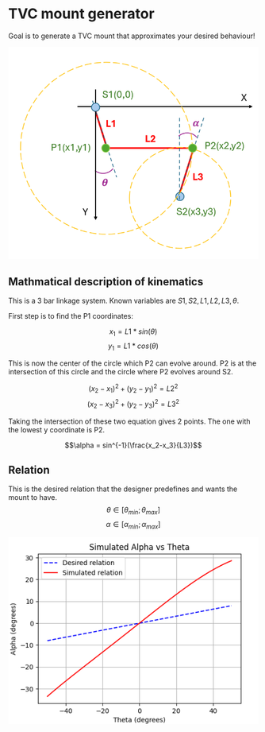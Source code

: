 # TVC mount generator

Goal is to generate a TVC mount that approximates your desired behaviour!

![alt text](media/kinematics.PNG)

## Mathmatical description of kinematics
This is a 3 bar linkage system. Known variables are $S1,S2,L1,L2,L3,\theta$.

First step is to find the P1 coordinates:

$$x_1 = L1*sin(\theta)$$
$$y_1 = L1*cos(\theta)$$

This is now the center of the circle which P2 can evolve around.
P2 is at the intersection of this circle and the circle where P2 evolves around S2.

$$(x_2-x_1)^2+(y_2-y_1)^2=L2^2$$
$$(x_2-x_3)^2+(y_2-y_3)^2=L3^2$$

Taking the intersection of these two equation gives 2 points. The one with the lowest y coordinate is P2.

$$\alpha = sin^{-1}(\frac{x_2-x_3}{L3})$$

## Relation
This is the desired relation that the designer predefines and wants the mount to have.
$$\theta\in[\theta_{min};\theta_{max}]$$
$$\alpha\in[\alpha_{min};\alpha_{max}]$$

![alt text](media/relation_example.png)